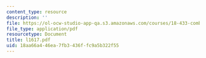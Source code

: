 ```yaml
---
content_type: resource
description: ''
file: https://ol-ocw-studio-app-qa.s3.amazonaws.com/courses/18-433-combinatorial-optimization-fall-2003/18aa66a446ea7fb3436ffc9a5b322f55_l1617.pdf
file_type: application/pdf
resourcetype: Document
title: l1617.pdf
uid: 18aa66a4-46ea-7fb3-436f-fc9a5b322f55
---
```

